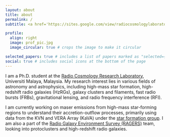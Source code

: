 ```yaml
---
layout: about
title: about
permalink: /
subtitle: <a href='https://sites.google.com/view/radiocosmologylaboratory/home'>Radio Cosmology Research Laboratory, Universiti Malaya, Malaysia</a>

profile:
  align: right
  image: prof_pic.jpg
  image_circular: true # crops the image to make it circular

selected_papers: true # includes a list of papers marked as "selected={true}"
social: true # includes social icons at the bottom of the page
---
```


I am a Ph.D. student at the [Radio Cosmology Research Laboratory](https://sites.google.com/view/radiocosmologylaboratory/home), Universiti Malaya, Malaysia. My research interest lies in various fields of astronomy and astrophysics, including high-mass star formation, high-redshift radio galaxies (HzRGs), galaxy clusters and filaments, fast radio bursts (FRBs), gravitational lensing, and radio frequency interference (RFI).

I am currently working on maser emissions from high-mass star-forming regions to understand their accretion-outflow processes, primarily using data from the KVN and VERA Array (KaVA) under the [star formation group](https://www.cambridge.org/core/journals/proceedings-of-the-international-astronomical-union/article/understanding-highmass-star-formation-through-kava-observations-of-water-and-methanol-masers/19BE34287FA23B816425F5D6AF6CB487). I am also a part of the [Radio Galaxy Environment Survey (RAGERS)](https://www.eaobservatory.org/jcmt/science/large-programs/ragers/) team, looking into protoclusters and high-redshift radio galaxies.

